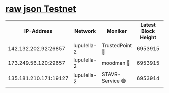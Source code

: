 [raw json Testnet](https://rpc-check.jaclalt.stavr.tech/jaclalt/rpc-jaclalt-result.json)
=

<table><tr><th>IP-Address</th><th>Network</th><th>Moniker</th><th>Latest Block Height</th><th>Earliest Block Height</th><th>Catching Up</th><th>Tx Index</th><th>Voting Power</th><th>Scan Time</th></tr><tr><td>142.132.202.92:26857</td><td>lupulella-2</td><td>TrustedPoint 🔴</td><td>6953915</td><td>6282001</td><td>False</td><td>off</td><td>400065</td><td>2024-03-04T17:55:42.080018910UTC</td></tr><tr><td>173.249.56.120:29657</td><td>lupulella-2</td><td>moodman 🔴</td><td>6953915</td><td>6853915</td><td>False</td><td>off</td><td>1075134</td><td>2024-03-04T17:55:41.830381225UTC</td></tr><tr><td>135.181.210.171:19127</td><td>lupulella-2</td><td>STAVR-Service 🟢</td><td>6953914</td><td>6953001</td><td>False</td><td>on</td><td>0</td><td>2024-03-04T17:55:33.343606133UTC</td></tr></table>

